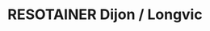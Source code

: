 ---
title: "RESOTAINER Dijon / Longvic"
url: /longvic/resotainer-dijon-longvic/
shop: location de stockage
---